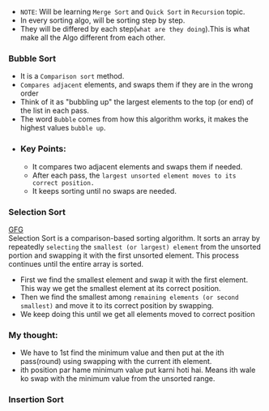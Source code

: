 * `NOTE`: Will be learning `Merge Sort` and `Quick Sort` in `Recursion` topic. <br>
* In every sorting algo, will be sorting step by step.
* They will be differed by each step(`what are they doing`).This is what make all the Algo different from each other.

### <div style="text-align: left;"> Bubble Sort </div>
* It is a `Comparison sort` method.
* `Compares adjacent` elements, and swaps them if they are in the wrong order
* Think of it as "bubbling up" the largest elements to the top (or end) of the list in each pass.
* The word `Bubble` comes from how this algorithm works, it makes the highest values `bubble up`.
* ### Key Points: <br>
  *  It compares two adjacent elements and swaps them if needed.
  *    After each pass, the `largest unsorted element moves to its correct position.`
  *   It keeps sorting until no swaps are needed.

### <div style="text-align: left;"> Selection Sort </div>
[GFG](https://www.geeksforgeeks.org/selection-sort-algorithm-2/)<br>
Selection Sort is a comparison-based sorting algorithm. It sorts an array by repeatedly `selecting` the `smallest (or largest) element` from the unsorted portion and swapping it with the first unsorted element. This process continues until the entire array is sorted.
* First we find the smallest element and swap it with the first element. This way we get the smallest element at its correct position.
* Then we find the smallest among `remaining elements (or second smallest)` and move it to its correct position by swapping.
* We keep doing this until we get all elements moved to correct position
### My thought:
  * We have to 1st find the minimum value and then put at the ith pass(round) using swapping with the current ith element. 
  * ith position par hame minimum value put karni hoti hai. Means ith wale ko swap with the minimum value from the unsorted range.
### <div style="text-align: left;"> Insertion Sort </div>
